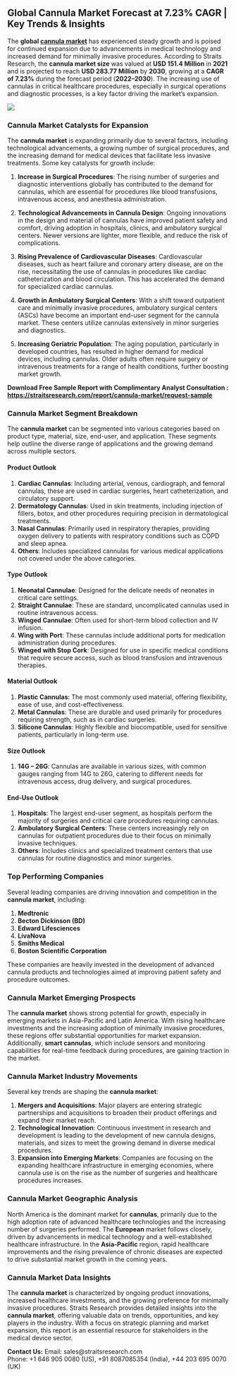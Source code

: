 <h2>Global Cannula Market Forecast at 7.23% CAGR | Key Trends &amp; Insights</h2>
<p>The <strong>global <a href="https://straitsresearch.com/report/cannula-market/">cannula market</a></strong>&nbsp;has experienced steady growth and is poised for continued expansion due to advancements in medical technology and increased demand for minimally invasive procedures. According to Straits Research, the <strong>cannula market size</strong> was valued at <strong>USD 151.4 Million</strong> in <strong>2021</strong> and is projected to reach <strong>USD 283.77 Million</strong> by <strong>2030</strong>, growing at a <strong>CAGR of 7.23%</strong> during the forecast period (<strong>2022&ndash;2030</strong>). The increasing use of cannulas in critical healthcare procedures, especially in surgical operations and diagnostic processes, is a key factor driving the market&rsquo;s expansion.</p>
<img src="https://pub-8f228730ceb04de0846c1c7f9b7b5299.r2.dev/images/eRa4xanHHNN4QT6w.jpg">
<h3>Cannula Market Catalysts for Expansion</h3>
<p>The <strong>cannula market</strong> is expanding primarily due to several factors, including technological advancements, a growing number of surgical procedures, and the increasing demand for medical devices that facilitate less invasive treatments. Some key catalysts for growth include:</p>
<ol>
<li>
<p><strong>Increase in Surgical Procedures</strong>: The rising number of surgeries and diagnostic interventions globally has contributed to the demand for cannulas, which are essential for procedures like blood transfusions, intravenous access, and anesthesia administration.</p>
</li>
<li>
<p><strong>Technological Advancements in Cannula Design</strong>: Ongoing innovations in the design and material of cannulas have improved patient safety and comfort, driving adoption in hospitals, clinics, and ambulatory surgical centers. Newer versions are lighter, more flexible, and reduce the risk of complications.</p>
</li>
<li>
<p><strong>Rising Prevalence of Cardiovascular Diseases</strong>: Cardiovascular diseases, such as heart failure and coronary artery disease, are on the rise, necessitating the use of cannulas in procedures like cardiac catheterization and blood circulation. This has accelerated the demand for specialized cardiac cannulas.</p>
</li>
<li>
<p><strong>Growth in Ambulatory Surgical Centers</strong>: With a shift toward outpatient care and minimally invasive procedures, ambulatory surgical centers (ASCs) have become an important end-user segment for the cannula market. These centers utilize cannulas extensively in minor surgeries and diagnostics.</p>
</li>
<li>
<p><strong>Increasing Geriatric Population</strong>: The aging population, particularly in developed countries, has resulted in higher demand for medical devices, including cannulas. Older adults often require surgery or intravenous treatments for a range of health conditions, further boosting market growth.</p>
</li>
</ol>
<p><strong>Download Free Sample Report with&nbsp;Complimentary Analyst Consultation : <a href="https://straitsresearch.com/report/cannula-market/request-sample">https://straitsresearch.com/report/cannula-market/request-sample</a><br /></strong></p>
<h3>Cannula Market Segment Breakdown</h3>
<p>The <strong>cannula market</strong> can be segmented into various categories based on product type, material, size, end-user, and application. These segments help outline the diverse range of applications and the growing demand across multiple sectors.</p>
<h4>Product Outlook</h4>
<ol>
<li><strong>Cardiac Cannulas</strong>: Including arterial, venous, cardiograph, and femoral cannulas, these are used in cardiac surgeries, heart catheterization, and circulatory support.</li>
<li><strong>Dermatology Cannulas</strong>: Used in skin treatments, including injection of fillers, botox, and other procedures requiring precision in dermatological treatments.</li>
<li><strong>Nasal Cannulas</strong>: Primarily used in respiratory therapies, providing oxygen delivery to patients with respiratory conditions such as COPD and sleep apnea.</li>
<li><strong>Others</strong>: Includes specialized cannulas for various medical applications not covered under the above categories.</li>
</ol>
<h4>Type Outlook</h4>
<ol>
<li><strong>Neonatal Cannulae</strong>: Designed for the delicate needs of neonates in critical care settings.</li>
<li><strong>Straight Cannulae</strong>: These are standard, uncomplicated cannulas used in routine intravenous access.</li>
<li><strong>Winged Cannulae</strong>: Often used for short-term blood collection and IV infusion.</li>
<li><strong>Wing with Port</strong>: These cannulas include additional ports for medication administration during procedures.</li>
<li><strong>Winged with Stop Cork</strong>: Designed for use in specific medical conditions that require secure access, such as blood transfusion and intravenous therapies.</li>
</ol>
<h4>Material Outlook</h4>
<ol>
<li><strong>Plastic Cannulas</strong>: The most commonly used material, offering flexibility, ease of use, and cost-effectiveness.</li>
<li><strong>Metal Cannulas</strong>: These are durable and used primarily for procedures requiring strength, such as in cardiac surgeries.</li>
<li><strong>Silicone Cannulas</strong>: Highly flexible and biocompatible, used for sensitive patients, particularly in long-term use.</li>
</ol>
<h4>Size Outlook</h4>
<ol>
<li><strong>14G &ndash; 26G</strong>: Cannulas are available in various sizes, with common gauges ranging from 14G to 26G, catering to different needs for intravenous access, drug delivery, and surgical procedures.</li>
</ol>
<h4>End-Use Outlook</h4>
<ol>
<li><strong>Hospitals</strong>: The largest end-user segment, as hospitals perform the majority of surgeries and critical care procedures requiring cannulas.</li>
<li><strong>Ambulatory Surgical Centers</strong>: These centers increasingly rely on cannulas for outpatient procedures due to their focus on minimally invasive techniques.</li>
<li><strong>Others</strong>: Includes clinics and specialized treatment centers that use cannulas for routine diagnostics and minor surgeries.</li>
</ol>
<h3>Top Performing Companies</h3>
<p>Several leading companies are driving innovation and competition in the <strong>cannula market</strong>, including:</p>
<ol>
<li><strong>Medtronic</strong></li>
<li><strong>Becton Dickinson (BD)</strong></li>
<li><strong>Edward Lifesciences</strong></li>
<li><strong>LivaNova</strong></li>
<li><strong>Smiths Medical</strong></li>
<li><strong>Boston Scientific Corporation</strong></li>
</ol>
<p>These companies are heavily invested in the development of advanced cannula products and technologies aimed at improving patient safety and procedure outcomes.</p>
<h3>Cannula Market Emerging Prospects</h3>
<p>The <strong>cannula market</strong> shows strong potential for growth, especially in emerging markets in Asia-Pacific and Latin America. With rising healthcare investments and the increasing adoption of minimally invasive procedures, these regions offer substantial opportunities for market expansion. Additionally, <strong>smart cannulas</strong>, which include sensors and monitoring capabilities for real-time feedback during procedures, are gaining traction in the market.</p>
<h3>Cannula Market Industry Movements</h3>
<p>Several key trends are shaping the <strong>cannula market</strong>:</p>
<ol>
<li><strong>Mergers and Acquisitions</strong>: Major players are entering strategic partnerships and acquisitions to broaden their product offerings and expand their market reach.</li>
<li><strong>Technological Innovation</strong>: Continuous investment in research and development is leading to the development of new cannula designs, materials, and sizes to meet the growing demand in diverse medical procedures.</li>
<li><strong>Expansion into Emerging Markets</strong>: Companies are focusing on the expanding healthcare infrastructure in emerging economies, where cannula use is on the rise as the number of surgeries and healthcare procedures increases.</li>
</ol>
<h3>Cannula Market Geographic Analysis</h3>
<p>North America is the dominant market for <strong>cannulas</strong>, primarily due to the high adoption rate of advanced healthcare technologies and the increasing number of surgeries performed. The <strong>European</strong> market follows closely, driven by advancements in medical technology and a well-established healthcare infrastructure. In the <strong>Asia-Pacific</strong> region, rapid healthcare improvements and the rising prevalence of chronic diseases are expected to drive substantial market growth in the coming years.</p>
<h3>Cannula Market Data Insights</h3>
<p>The <strong>cannula market</strong> is characterized by ongoing product innovations, increased healthcare investments, and the growing preference for minimally invasive procedures. Straits Research provides detailed insights into the <strong>cannula market</strong>, offering valuable data on trends, opportunities, and key players in the industry. With a focus on strategic planning and market expansion, this report is an essential resource for stakeholders in the medical device sector.</p>
<p><strong>Contact Us:</strong> Email: <a rel="">sales@straitsresearch.com</a><br />Phone: +1 646 905 0080 (US), +91 8087085354 (India), +44 203 695 0070 (UK)</p>
